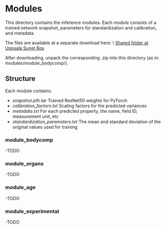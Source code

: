 # Modules

This directory contains the inference modules. Each module consists of a trained network snapshot, parameters for standardization and calibration, and metadata.

The files are available at a separate download here: \\
[Shared folder at Uppsala Sunet Box](https://uppsala.box.com/s/k04jl8npr3792urscue2u4ov47jmeahb)

After downloading, unpack the corresponding .zip into this directory (as in: modules/module_bodycomp/).

## Structure
Each module contains:
* *snapshot.pth.tar* Trained ResNet50 weights for PyTorch
* *calibration_factors.txt* Scaling factors for the predicted variances
* *metadata.txt* For each predicted property, the name, field ID, measurement unit, etc
* *standardization_parameters.txt* The mean and standard deviation of the original values used for training

### module_bodycomp
-TODO

### module_organs
-TODO

### module_age
-TODO

### module_experimental
-TODO
